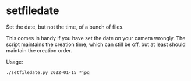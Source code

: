# setfiledate

Set the date, but not the time, of a bunch of files.

This comes in handy if you have set the date on your camera wrongly. The script maintains the creation time, which can still be off, but at least should maintain the creation order.

Usage:

```
./setfiledate.py 2022-01-15 *jpg
```